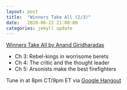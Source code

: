 ```yaml
---
layout: post
title:  "Winners Take All (2/3)"
date:   2020-06-22 21:00:00
categories: jekyll update
---
```


[Winners Take All by Anand Giridharadas](https://bookshop.org/books/winners-take-all-the-elite-charade-of-changing-the-world/9781101972670) 

* Ch 3: Rebel-kings in worrisome berets
* Ch 4: The critic and the thought leader
* Ch 5: Arsonists make the best firefighters

Tune in at 8pm CT/9pm ET via [Google Hangout](https://calendar.google.com/event?action=TEMPLATE&tmeid=MW9tbWU2Z2JnNTVvaHF1Z2RkdGQwaGlhNjIgd2lsbGlhbXMucmViZWNjYUBt&tmsrc=williams.rebecca%40gmail.com)

